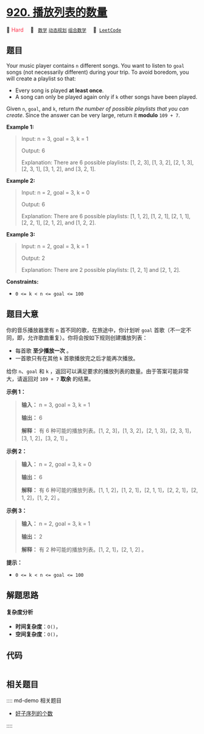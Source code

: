 # [920. 播放列表的数量](https://leetcode.com/problems/number-of-music-playlists)

🔴 <font color=#ff334b>Hard</font>&emsp; 🔖&ensp; [`数学`](/leetcode/outline/tag/math.md) [`动态规划`](/leetcode/outline/tag/dynamic-programming.md) [`组合数学`](/leetcode/outline/tag/combinatorics.md)&emsp; 🔗&ensp;[`LeetCode`](https://leetcode.com/problems/number-of-music-playlists)


## 题目

Your music player contains `n` different songs. You want to listen to `goal`
songs (not necessarily different) during your trip. To avoid boredom, you will
create a playlist so that:

  * Every song is played **at least once**.
  * A song can only be played again only if `k` other songs have been played.

Given `n`, `goal`, and `k`, return _the number of possible playlists that you
can create_. Since the answer can be very large, return it **modulo** `109 +
7`.



**Example 1:**

> Input: n = 3, goal = 3, k = 1
> 
> Output: 6
> 
> Explanation: There are 6 possible playlists: [1, 2, 3], [1, 3, 2], [2, 1, 3], [2, 3, 1], [3, 1, 2], and [3, 2, 1].

**Example 2:**

> Input: n = 2, goal = 3, k = 0
> 
> Output: 6
> 
> Explanation: There are 6 possible playlists: [1, 1, 2], [1, 2, 1], [2, 1, 1], [2, 2, 1], [2, 1, 2], and [1, 2, 2].

**Example 3:**

> Input: n = 2, goal = 3, k = 1
> 
> Output: 2
> 
> Explanation: There are 2 possible playlists: [1, 2, 1] and [2, 1, 2].

**Constraints:**

  * `0 <= k < n <= goal <= 100`


## 题目大意

你的音乐播放器里有 `n` 首不同的歌，在旅途中，你计划听 `goal` 首歌（不一定不同，即，允许歌曲重复）。你将会按如下规则创建播放列表：

  * 每首歌 **至少播放一次** 。
  * 一首歌只有在其他 `k` 首歌播放完之后才能再次播放。

给你 `n`、`goal` 和 `k` ，返回可以满足要求的播放列表的数量。由于答案可能非常大，请返回对 `109 + 7` **取余** 的结果。



**示例 1：**

> 
> 
> 
> 
> 
> **输入：** n = 3, goal = 3, k = 1
> 
> **输出：** 6
> 
> **解释：** 有 6 种可能的播放列表。[1, 2, 3]，[1, 3, 2]，[2, 1, 3]，[2, 3, 1]，[3, 1, 2]，[3, 2, 1] 。
> 
> 

**示例 2：**

> 
> 
> 
> 
> 
> **输入：** n = 2, goal = 3, k = 0
> 
> **输出：** 6
> 
> **解释：** 有 6 种可能的播放列表。[1, 1, 2]，[1, 2, 1]，[2, 1, 1]，[2, 2, 1]，[2, 1, 2]，[1, 2, 2] 。
> 
> 

**示例 3：**

> 
> 
> 
> 
> 
> **输入：** n = 2, goal = 3, k = 1
> 
> **输出：** 2
> 
> **解释：** 有 2 种可能的播放列表。[1, 2, 1]，[2, 1, 2] 。
> 
> 



**提示：**

  * `0 <= k < n <= goal <= 100`


## 解题思路

#### 复杂度分析

- **时间复杂度**：`O()`，
- **空间复杂度**：`O()`，

## 代码

```javascript

```

## 相关题目

:::: md-demo 相关题目
- [好子序列的个数](https://leetcode.com/problems/count-the-number-of-good-subsequences)

::::
